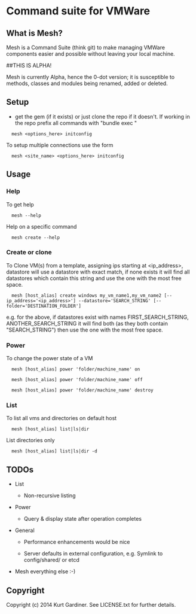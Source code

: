 # Command suite for VMWare

## What is Mesh?

Mesh is a Command Suite (think git) to make managing VMWare components easier and possible without leaving your local machine.

##THIS IS ALPHA!

Mesh is currently Alpha, hence the 0-dot version; it is susceptible to methods, classes and modules being renamed, added or deleted.

## Setup

* get the gem (if it exists) or just clone the repo if it doesn't.  If working in the repo prefix all commands with "bundle exec "

```
  mesh <options_here> initconfig
```

To setup multiple connections use the form

```
  mesh <site_name> <options_here> initconfig
```

## Usage

### Help

To get help
  
```
  mesh --help
```

Help on a specific command

```
  mesh create --help
```

### Create or clone

To Clone VM(s) from a template, assigning ips starting at <ip_address>, datastore will use a datastore with exact match, if none exists it will find all datastores which contain this string and use the one with the most free space.

```
  mesh [host_alias] create windows my_vm_name1,my_vm_name2 [--ip_address='<ip_address>'] --datastore='SEARCH_STRING' [--folder='DESTINATION_FOLDER']
```
e.g. for the above, if datastores exist with names FIRST_SEARCH_STRING, ANOTHER_SEARCH_STRING it will find both (as they both contain "SEARCH_STRING") then use the one with the most free space.

### Power

To change the power state of a VM

```
  mesh [host_alias] power 'folder/machine_name' on
```

```
  mesh [host_alias] power 'folder/machine_name' off
```

```
  mesh [host_alias] power 'folder/machine_name' destroy
```

### List

To list all vms and directories on default host

```
  mesh [host_alias] list|ls|dir
```

List directories only

```
  mesh [host_alias] list|ls|dir -d 
```

## TODOs

* List 

  * Non-recursive listing

* Power
  
  * Query & display state after operation completes

* General

  * Performance enhancements would be nice

  * Server defaults in external configuration, e.g. Symlink to config/shared/ or etcd

* Mesh everything else :-)


## Copyright

Copyright (c) 2014 Kurt Gardiner. See LICENSE.txt for further details.


